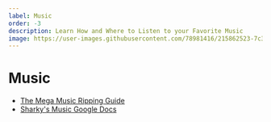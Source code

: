 ```yaml
---
label: Music
order: -3
description: Learn How and Where to Listen to your Favorite Music
image: https://user-images.githubusercontent.com/78981416/215862523-7c39ad32-2656-4e88-81a7-346428bc41f2.gif
---
```


# Music

- [The Mega Music Ripping Guide](https://ori5000.github.io/musicripping.html)
- [Sharky's Music Google Docs](https://docs.google.com/document/d/1Poj4p2W0C0Napmwd7bcustlgWrkgp71dy9HlZwUr46w/edit)
